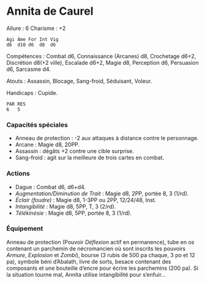 
# Annita de Caurel

Allure : 6
Charisme : +2

	Agi	Âme	For	Int	Vig
	d6	d10	d6	d8	d6

Compétences : Combat d6, Connaissance (Arcanes) d8, Crochetage d6+2, Discrétion d8(+2 ville), Escalade d6+2, Magie d8, Perception d6, Persuasion d6, Sarcasme d4.

Atouts : Assassin, Blocage, Sang-froid, Séduisant, Voleur.

Handicaps : Cupide.

	PAR	RES
	6   5

### Capacités spéciales
- Anneau de protection : -2 aux attaques à distance contre le personnage.
- Arcane : Magie d8, 20PP.
- Assassin : dégâts +2 contre une cible surprise.
- Sang-froid : agit sur la meilleure de trois cartes en combat.

### Actions
- Dague : Combat d6, d6+d4.
- _Augmentation/Diminution de Trait_ : Magie d8, 2PP, portée 8, 3 (1/rd).
- _Éclair (foudre)_ : Magie d8, 1-3PP ou 2PP, 12/24/48, Inst.
- _Intangibilité_ : Magie d8, 5PP, T, 3 (2/rd).
- _Télékinésie_ : Magie d8, 5PP, portée 8, 3 (1/rd).

### Équipement
Anneau de protection (Pouvoir _Déflexion_ actif en permanence), tube en os contenant un parchemin de nécromancien où sont inscrits les pouvoirs _Armure_, _Explosion_ et _Zombi_), bourse (3 rubis de 500 pa chaque, 3 po et 12 pa), symbole béni d’Abalath, livre de sorts, besace contenant des composants et une bouteille d’encre pour écrire les parchemins (200 pa).
Si la situation tourne mal, Annita utilise intangibilité pour s’enfuir…
